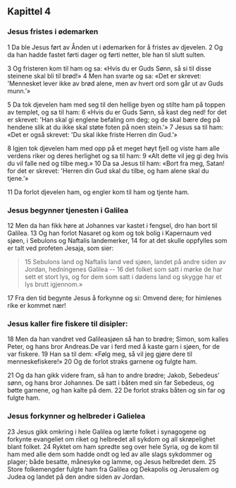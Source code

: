 ## Kapittel 4

### Jesus fristes i ødemarken

1 Da ble Jesus ført av Ånden ut i ødemarken for å fristes av djevelen.
2 Og da han hadde fastet førti dager og førti netter, ble han til slutt sulten.

3 Og fristeren kom til ham og sa: «Hvis du er Guds Sønn, så si til disse steinene skal bli til brød!»
4 Men han svarte og sa: «Det er skrevet: 'Mennesket lever ikke av brød alene, men av hvert ord som går ut av Guds munn.’»

5 Da tok djevelen ham med seg til den hellige byen og stilte ham på toppen av templet, og sa til ham:
6 «Hvis du er Guds Sønn, så kast deg ned! for det er skrevet: 'Han skal gi englene befaling om deg; og de skal bære deg på hendene slik at du ikke skal støte foten på noen stein.’»
7 Jesus sa til ham: «Det er også skrevet: 'Du skal ikke friste Herren din Gud.’»

8 Igjen tok djevelen ham med opp på et meget høyt fjell og viste ham alle verdens riker og deres herlighet og sa til ham:
9 «Alt dette vil jeg gi deg hvis du vil falle ned og tilbe meg.»
10 Da sa Jesus til ham: «Bort fra meg, Satan! for det er skrevet: 'Herren din Gud skal du tilbe, og ham alene skal du tjene.’»

11 Da forlot djevelen ham, og engler kom til ham og tjente ham.

### Jesus begynner tjenesten i Galilea

12 Men da han fikk høre at Johannes var kastet i fengsel, dro han bort til Galilea.
13 Og han forlot Nasaret og kom og tok bolig i Kapernaum ved sjøen, i Sebulons og Naftalis landemerker,
14 for at det skulle oppfylles som er talt ved profeten Jesaja, som sier:

> 15 Sebulons land og Naftalis land ved sjøen, 
> landet på andre siden av Jordan, hedningenes Galilea --
> 16 det folket som satt i mørke de har sett et stort lys, 
> og for dem som satt i dødens land og skygge har et lys brutt igjennom.»

17 Fra den tid begynte Jesus å forkynne og si: Omvend dere; for himlenes rike er kommet nær!

### Jesus kaller fire fiskere til disipler:

18 Men da han vandret ved Galileasjøen så han to brødre; Simon, som kalles Peter, og hans bror Andreas.De var i ferd med å kaste garn i sjøen, for de var fiskere.
19 Han sa til dem: «Følg meg, så vil jeg gjøre dere til menneskefiskere!»
20 Og de forlot straks garnene og fulgte ham.

21 Og da han gikk videre fram, så han to andre brødre; Jakob, Sebedeus' sønn, og hans bror Johannes. De satt i båten med sin far Sebedeus, og bøtte garnene, og han kalte på dem.
22 De forlot straks båten og sin far og fulgte ham.

### Jesus forkynner og helbreder i Galielea

23 Jesus gikk omkring i hele Galilea og lærte folket i synagogene og forkynte evangeliet om riket og helbredet all sykdom og all skrøpelighet blant folket.
24 Ryktet om ham spredte seg over hele Syria, og de kom til ham med alle dem som hadde ondt og led av alle slags sykdommer og plager; både besatte, månesyke og lamme, og Jesus helbredet dem.
25 Store folkemengder fulgte ham fra Galilea og Dekapolis og Jerusalem og Judea og landet på den andre siden av Jordan.
